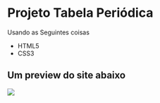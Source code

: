 <h1>Projeto Tabela Periódica</h1>
<p>Usando as Seguintes coisas</p>

<ul>
    <li>HTML5</li>
    <li>CSS3</li>
</ul>


<h2>Um preview do site abaixo</h2>
<img src="assets/images/preview-image.jpg">